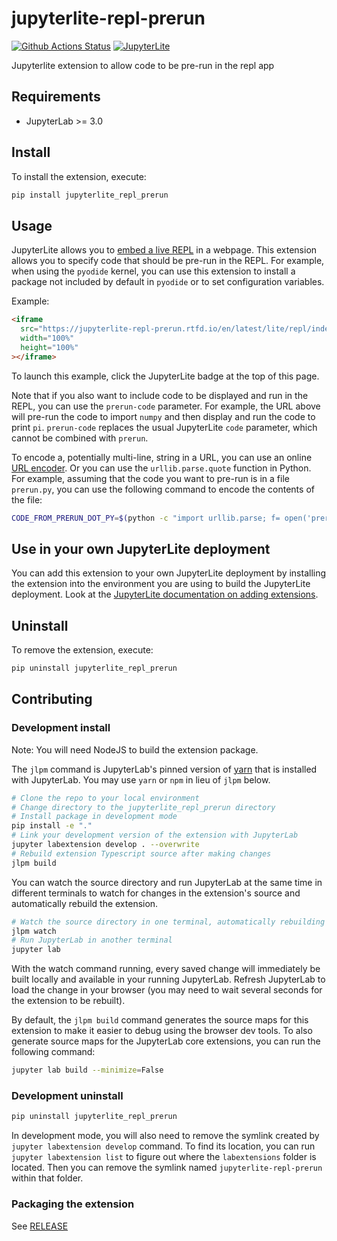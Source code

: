 # jupyterlite-repl-prerun

[![Github Actions Status](https://github.com/jobovy/jupyterlite-repl-prerun/workflows/Build/badge.svg)](https://github.com/jobovy/jupyterlite-repl-prerun/actions/workflows/build.yml)
[![JupyterLite](https://jupyterlite.rtfd.io/en/latest/_static/badge-launch.svg)](<https://jupyterlite-repl-prerun.rtfd.io/en/latest/lite/repl/index.html?kernel=python&prerun=import%20numpy%20as%20np&prerun-code=print(np.pi)>)

Jupyterlite extension to allow code to be pre-run in the repl app

## Requirements

- JupyterLab >= 3.0

## Install

To install the extension, execute:

```bash
pip install jupyterlite_repl_prerun
```

## Usage

JupyterLite allows you to [embed a live REPL](https://jupyterlite.readthedocs.io/en/latest/quickstart/embed-repl.html) in a webpage. This extension allows you to specify code that should be pre-run in the REPL. For example, when using the `pyodide` kernel, you can use this extension to install a package
not included by default in `pyodide` or to set configuration variables.

Example:

```html
<iframe
  src="https://jupyterlite-repl-prerun.rtfd.io/en/latest/lite/repl/index.html?kernel=python&prerun=import%20numpy%20as%20np&prerun-code=print(np.pi)"
  width="100%"
  height="100%"
></iframe>
```

To launch this example, click the JupyterLite badge at the top of this page.

Note that if you also want to include code to be displayed and run in the REPL, you can use the `prerun-code` parameter. For example, the URL above will pre-run the code to import `numpy` and then display and run the code to print `pi`. `prerun-code` replaces the usual JupyterLite `code` parameter, which
cannot be combined with `prerun`.

To encode a, potentially multi-line, string in a URL, you can use an online
[URL encoder](https://www.urlencoder.org/). Or you can use the `urllib.parse.quote` function in Python. For example, assuming that the code you want to pre-run is in a file `prerun.py`, you can use the following command to encode the contents of the file:

```bash
CODE_FROM_PRERUN_DOT_PY=$(python -c "import urllib.parse; f= open('prerun.py','r'); out= [urllib.parse.quote(line,safe='')+'%0A' for line in f.readlines() if line[0] != '#']; f.close(); print(''.join(out))")
```

## Use in your own JupyterLite deployment

You can add this extension to your own JupyterLite deployment by installing
the extension into the environment you are using to build the JupyterLite
deployment. Look at the [JupyterLite documentation on adding extensions](https://jupyterlite.readthedocs.io/en/latest/howto/configure/simple_extensions.html).

## Uninstall

To remove the extension, execute:

```bash
pip uninstall jupyterlite_repl_prerun
```

## Contributing

### Development install

Note: You will need NodeJS to build the extension package.

The `jlpm` command is JupyterLab's pinned version of
[yarn](https://yarnpkg.com/) that is installed with JupyterLab. You may use
`yarn` or `npm` in lieu of `jlpm` below.

```bash
# Clone the repo to your local environment
# Change directory to the jupyterlite_repl_prerun directory
# Install package in development mode
pip install -e "."
# Link your development version of the extension with JupyterLab
jupyter labextension develop . --overwrite
# Rebuild extension Typescript source after making changes
jlpm build
```

You can watch the source directory and run JupyterLab at the same time in different terminals to watch for changes in the extension's source and automatically rebuild the extension.

```bash
# Watch the source directory in one terminal, automatically rebuilding when needed
jlpm watch
# Run JupyterLab in another terminal
jupyter lab
```

With the watch command running, every saved change will immediately be built locally and available in your running JupyterLab. Refresh JupyterLab to load the change in your browser (you may need to wait several seconds for the extension to be rebuilt).

By default, the `jlpm build` command generates the source maps for this extension to make it easier to debug using the browser dev tools. To also generate source maps for the JupyterLab core extensions, you can run the following command:

```bash
jupyter lab build --minimize=False
```

### Development uninstall

```bash
pip uninstall jupyterlite_repl_prerun
```

In development mode, you will also need to remove the symlink created by `jupyter labextension develop`
command. To find its location, you can run `jupyter labextension list` to figure out where the `labextensions`
folder is located. Then you can remove the symlink named `jupyterlite-repl-prerun` within that folder.

### Packaging the extension

See [RELEASE](RELEASE.md)
